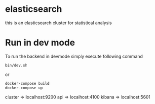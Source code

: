 # elasticsearch
this is an elasticsearch cluster for statistical analysis

# Run in dev mode

To run the backend in devmode simply execute following command

```
bin/dev.sh
```
or
```
docker-compose build
docker-compose up
```

cluster => localhost:9200
api => localhost:4100
kibana => localhost:5601
